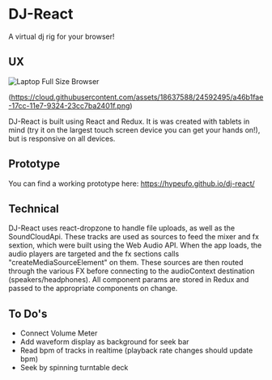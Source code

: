 # DJ-React
A virtual dj rig for your browser!

## UX
![Laptop Full Size Browser](https://cloud.githubusercontent.com/assets/18637588/24592495/a46b1fae-17cc-11e7-9324-23cc7ba2401f.png)

(https://cloud.githubusercontent.com/assets/18637588/24592495/a46b1fae-17cc-11e7-9324-23cc7ba2401f.png)

DJ-React is built using React and Redux. It is was created with tablets in mind (try it on the largest touch screen device you can get your hands on!), but is responsive on all devices.

## Prototype
You can find a working prototype here: https://hypeufo.github.io/dj-react/


## Technical
DJ-React uses react-dropzone to handle file uploads, as well as the SoundCloudApi. These tracks are used as sources to feed the mixer and fx sextion, which were built using the Web Audio API. When the app loads, the audio players are targeted and the fx sections calls "createMediaSourceElement" on them. These sources are then routed through the various FX before connecting to the audioContext destination (speakers/headphones). All component params are stored in Redux and passed to the appropriate components on change.

## To Do's
  * Connect Volume Meter
  * Add waveform display as background for seek bar
  * Read bpm of tracks in realtime (playback rate changes should update bpm)
  * Seek by spinning turntable deck
  
